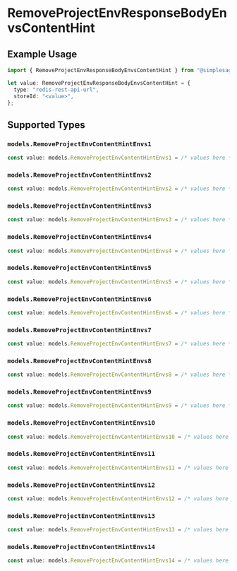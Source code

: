 # RemoveProjectEnvResponseBodyEnvsContentHint

## Example Usage

```typescript
import { RemoveProjectEnvResponseBodyEnvsContentHint } from "@simplesagar/vercel/models/removeprojectenvop.js";

let value: RemoveProjectEnvResponseBodyEnvsContentHint = {
  type: "redis-rest-api-url",
  storeId: "<value>",
};
```

## Supported Types

### `models.RemoveProjectEnvContentHintEnvs1`

```typescript
const value: models.RemoveProjectEnvContentHintEnvs1 = /* values here */
```

### `models.RemoveProjectEnvContentHintEnvs2`

```typescript
const value: models.RemoveProjectEnvContentHintEnvs2 = /* values here */
```

### `models.RemoveProjectEnvContentHintEnvs3`

```typescript
const value: models.RemoveProjectEnvContentHintEnvs3 = /* values here */
```

### `models.RemoveProjectEnvContentHintEnvs4`

```typescript
const value: models.RemoveProjectEnvContentHintEnvs4 = /* values here */
```

### `models.RemoveProjectEnvContentHintEnvs5`

```typescript
const value: models.RemoveProjectEnvContentHintEnvs5 = /* values here */
```

### `models.RemoveProjectEnvContentHintEnvs6`

```typescript
const value: models.RemoveProjectEnvContentHintEnvs6 = /* values here */
```

### `models.RemoveProjectEnvContentHintEnvs7`

```typescript
const value: models.RemoveProjectEnvContentHintEnvs7 = /* values here */
```

### `models.RemoveProjectEnvContentHintEnvs8`

```typescript
const value: models.RemoveProjectEnvContentHintEnvs8 = /* values here */
```

### `models.RemoveProjectEnvContentHintEnvs9`

```typescript
const value: models.RemoveProjectEnvContentHintEnvs9 = /* values here */
```

### `models.RemoveProjectEnvContentHintEnvs10`

```typescript
const value: models.RemoveProjectEnvContentHintEnvs10 = /* values here */
```

### `models.RemoveProjectEnvContentHintEnvs11`

```typescript
const value: models.RemoveProjectEnvContentHintEnvs11 = /* values here */
```

### `models.RemoveProjectEnvContentHintEnvs12`

```typescript
const value: models.RemoveProjectEnvContentHintEnvs12 = /* values here */
```

### `models.RemoveProjectEnvContentHintEnvs13`

```typescript
const value: models.RemoveProjectEnvContentHintEnvs13 = /* values here */
```

### `models.RemoveProjectEnvContentHintEnvs14`

```typescript
const value: models.RemoveProjectEnvContentHintEnvs14 = /* values here */
```

